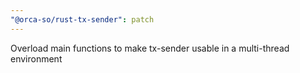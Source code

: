 ```yaml
---
"@orca-so/rust-tx-sender": patch
---
```


Overload main functions to make tx-sender usable in a multi-thread environment
